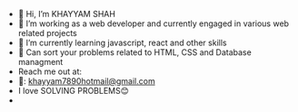 - 👋 Hi, I’m KHAYYAM SHAH
- 👀 I’m working as a web developer and currently engaged in various web related projects
- 🌱 I’m currently learning javascript, react and other skills
- 📝 Can sort your problems related to HTML, CSS and Database managment
- Reach me out at:
- 📧: khayyam7890hotmail@gmail.com
- I love SOLVING PROBLEMS😊
- 

<!---
KHAYYAM-SHAH/KHAYYAM-SHAH is a ✨ special ✨ repository because its `README.md` (this file) appears on your GitHub profile.
You can click the Preview link to take a look at your changes.
--->
